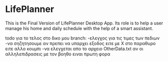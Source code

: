 # LifePlanner
This is the Final Version of LifePlanner Desktop App. Its role is to help a user manage his home and daily schedule with the help of a smart assistant.

todo για το τελος στο δικο μου branch:
-ελεγχος για τις τιμες των πεδιων
-να σηζητησουμε αν πρεπει να υπαρχει εξοδος ειτε με Χ στο παραθυρο ειτε αλλο κουμπι
-να ελεγχεται απο το αρχειο OtherData.txt αν οι αλληλεπιδρασεις με τον βοηθο ειναι πρωτη φορα
